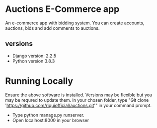 # Auctions E-Commerce app

An e-commerce app with bidding system. You can create accounts, auctions, bids and add comments to auctions.

## versions

- Django version: 2.2.5
- Python version 3.8.3

# Running Locally

Ensure the above software is installed. Versions may be flexible but you may be requred to update them. In your chosen folder, type "Git clone 'https://github.com/riquiofficial/auctions.git'" in your command prompt.

- Type python manage.py runserver.
- Open localhost:8000 in your browser
